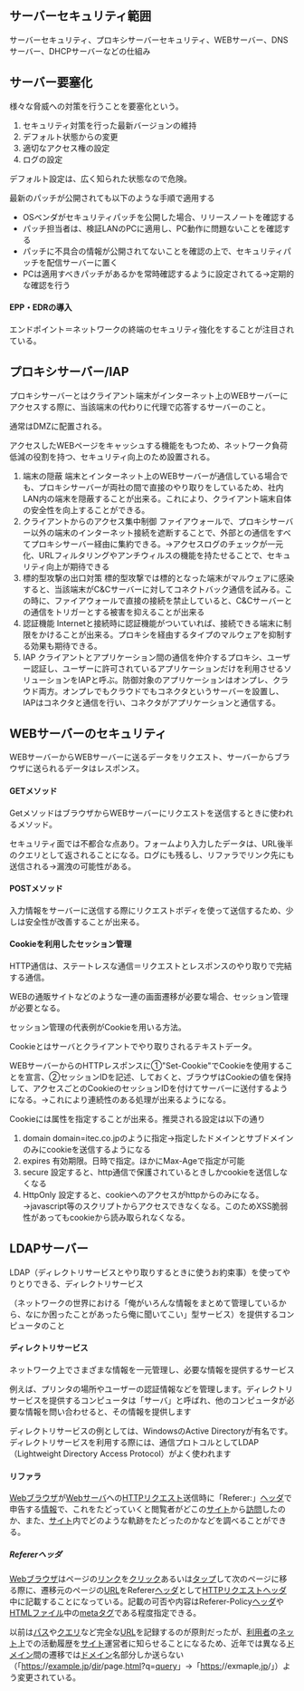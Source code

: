 ## サーバーセキュリティ範囲

サーバーセキュリティ、プロキシサーバーセキュリティ、WEBサーバー、DNSサーバー、DHCPサーバーなどの仕組み

## サーバー要塞化

様々な脅威への対策を行うことを要塞化という。

1. セキュリティ対策を行った最新バージョンの維持
2. デフォルト状態からの変更
3. 適切なアクセス権の設定
4. ログの設定

デフォルト設定は、広く知られた状態なので危険。

最新のパッチが公開されても以下のような手順で適用する

- OSベンダがセキュリティパッチを公開した場合、リリースノートを確認する
- パッチ担当者は、検証LANのPCに適用し、PC動作に問題ないことを確認する
- パッチに不具合の情報が公開されてないことを確認の上で、セキュリティパッチを配信サーバーに置く
- PCは適用すべきパッチがあるかを常時確認するように設定されてる→定期的な確認を行う

#### EPP・EDRの導入

エンドポイント＝ネットワークの終端のセキュリティ強化をすることが注目されている。


## プロキシサーバー/IAP

プロキシサーバーとはクライアント端末がインターネット上のWEBサーバーにアクセスする際に、当該端末の代わりに代理で応答するサーバーのこと。

通常はDMZに配置される。

アクセスしたWEBページをキャッシュする機能をもつため、ネットワーク負荷低減の役割を持つ、セキュリティ向上のため設置される。

1. 端末の隠蔽
   端末とインターネット上のWEBサーバーが通信している場合でも、プロキシサーバーが両社の間で直接のやり取りをしているため、社内LAN内の端末を隠蔽することが出来る。これにより、クライアント端末自体の安全性を向上することができる。
2. クライアントからのアクセス集中制御
   ファイアウォールで、プロキシサーバー以外の端末のインターネット接続を遮断することで、外部との通信をすべてプロキシサーバー経由に集約できる。→アクセスログのチェックが一元化、URLフィルタリングやアンチウィルスの機能を持たせることで、セキュリティ向上が期待できる
3. 標的型攻撃の出口対策
   標的型攻撃では標的となった端末がマルウェアに感染すると、当該端末がC&Cサーバーに対してコネクトバック通信を試みる。この時に、ファイアウォールで直接の接続を禁止していると、C&Cサーバーとの通信をトリガーとする被害を抑えることが出来る
4. 認証機能
   Internetと接続時に認証機能がついていれば、接続できる端末に制限をかけることが出来る。プロキシを経由するタイプのマルウェアを抑制する効果も期待できる。
5. IAP
   クライアントとアプリケーション間の通信を仲介するプロキシ、ユーザー認証し、ユーザーに許可されているアプリケーションだけを利用させるソリューションをIAPと呼ぶ。防御対象のアプリケーションはオンプレ、クラウド両方。オンプレでもクラウドでもコネクタというサーバーを設置し、IAPはコネクタと通信を行い、コネクタがアプリケーションと通信する。

## WEBサーバーのセキュリティ

WEBサーバーからWEBサーバーに送るデータをリクエスト、サーバーからブラウザに送られるデータはレスポンス。

#### GETメソッド

GetメソッドはブラウザからWEBサーバーにリクエストを送信するときに使われるメソッド。

セキュリティ面では不都合な点あり。フォームより入力したデータは、URL後半のクエリとして返されることになる。ログにも残るし、リファラでリンク先にも送信される→漏洩の可能性がある。

#### POSTメソッド

入力情報をサーバーに送信する際にリクエストボディを使って送信するため、少しは安全性が改善することが出来る。

#### Cookieを利用したセッション管理

HTTP通信は、ステートレスな通信＝リクエストとレスポンスのやり取りで完結する通信。

WEBの通販サイトなどのような一連の画面遷移が必要な場合、セッション管理が必要となる。

セッション管理の代表例がCookieを用いる方法。

Cookieとはサーバとクライアントでやり取りされるテキストデータ。

WEBサーバーからのHTTPレスポンスに①"Set-Cookie"でCookieを使用することを宣言、②セッションIDを記述、しておくと、ブラウザはCookieの値を保持して、アクセスごとのCookieのセッションIDを付けてサーバーに送付するようになる。→これにより連続性のある処理が出来るようになる。

Cookieには属性を指定することが出来る。推奨される設定は以下の通り

1. domain
   domain=itec.co.jpのように指定→指定したドメインとサブドメインのみにcookieを送信するようになる
2. expires
   有効期限。日時で指定。ほかにMax-Ageで指定が可能
3. secure
   設定すると、http通信で保護されているときしかcookieを送信しなくなる
4. HttpOnly
   設定すると、cookieへのアクセスがhttpからのみになる。→javascript等のスクリプトからアクセスできなくなる。このためXSS脆弱性があってもcookieから読み取られなくなる。



## LDAPサーバー

LDAP（ディレクトリサービスとやり取りするときに使うお約束事）を使ってやりとりできる、ディレクトリサービス

（ネットワークの世界における「俺がいろんな情報をまとめて管理しているから、なにか困ったことがあったら俺に聞いてこい」型サービス）を提供するコンピュータのこと

#### ディレクトリサービス

ネットワーク上でさまざまな情報を一元管理し、必要な情報を提供するサービス

例えば、プリンタの場所やユーザーの認証情報などを管理します。ディレクトリサービスを提供するコンピュータは「サーバ」と呼ばれ、他のコンピュータが必要な情報を問い合わせると、その情報を提供します

ディレクトリサービスの例としては、WindowsのActive Directoryが有名です。ディレクトリサービスを利用する際には、通信プロトコルとしてLDAP（Lightweight Directory Access Protocol）がよく使われます



#### リファラ

[Webブラウザ](https://e-words.jp/w/Web%E3%83%96%E3%83%A9%E3%82%A6%E3%82%B6.html)が[Webサーバ](https://e-words.jp/w/Web%E3%82%B5%E3%83%BC%E3%83%90.html)への[HTTPリクエスト](https://e-words.jp/w/HTTP%E3%83%AA%E3%82%AF%E3%82%A8%E3%82%B9%E3%83%88.html)送信時に「Referer:」[ヘッダ](https://e-words.jp/w/%E3%83%98%E3%83%83%E3%83%80.html)で申告する[情報](https://e-words.jp/w/%E6%83%85%E5%A0%B1.html)で、これをたどっていくと閲覧者がどこの[サイト](https://e-words.jp/w/%E3%82%B5%E3%82%A4%E3%83%88.html)から[訪問](https://e-words.jp/w/%E3%83%93%E3%82%B8%E3%83%83%E3%83%88.html)したのか、また、[サイト](https://e-words.jp/w/%E3%82%B5%E3%82%A4%E3%83%88.html)内でどのような軌跡をたどったのかなどを調べることができる。


##### Refererヘッダ

[Webブラウザ](https://e-words.jp/w/Web%E3%83%96%E3%83%A9%E3%82%A6%E3%82%B6.html)はページの[リンク](https://e-words.jp/w/%E3%83%AA%E3%83%B3%E3%82%AF.html)を[クリック](https://e-words.jp/w/%E3%82%AF%E3%83%AA%E3%83%83%E3%82%AF.html)あるいは[タップ](https://e-words.jp/w/%E3%82%BF%E3%83%83%E3%83%97.html)して次のページに移る際に、遷移元のページの[URL](https://e-words.jp/w/URL.html)をReferer[ヘッダ](https://e-words.jp/w/%E3%83%98%E3%83%83%E3%83%80.html)として[HTTPリクエストヘッダ](https://e-words.jp/w/HTTP%E3%83%AA%E3%82%AF%E3%82%A8%E3%82%B9%E3%83%88%E3%83%98%E3%83%83%E3%83%80.html)中に記載することになっている。記載の可否や内容はReferer-Policy[ヘッダ](https://e-words.jp/w/%E3%83%98%E3%83%83%E3%83%80.html)や[HTMLファイル](https://e-words.jp/w/HTML%E3%83%95%E3%82%A1%E3%82%A4%E3%83%AB.html)中の[metaタグ](https://e-words.jp/w/meta%E8%A6%81%E7%B4%A0.html)である程度指定できる。

以前は[パス](https://e-words.jp/w/%E3%83%91%E3%82%B9.html)や[クエリ](https://e-words.jp/w/%E3%82%AF%E3%82%A8%E3%83%AA.html)など完全な[URL](https://e-words.jp/w/URL.html)を記録するのが原則だったが、[利用者](https://e-words.jp/w/%E3%83%A6%E3%83%BC%E3%82%B6%E3%83%BC.html)の[ネット](https://e-words.jp/w/%E3%83%8D%E3%83%83%E3%83%88.html)上での活動履歴を[サイト](https://e-words.jp/w/%E3%82%B5%E3%82%A4%E3%83%88.html)運営者に知らせることになるため、近年では異なる[ドメイン](https://e-words.jp/w/%E3%83%89%E3%83%A1%E3%82%A4%E3%83%B3.html)間の遷移では[ドメイン](https://e-words.jp/w/%E3%83%89%E3%83%A1%E3%82%A4%E3%83%B3.html)名部分しか送らない（「[https:](https://e-words.jp/w/HTTPS.html)//[example.jp](https://e-words.jp/w/example.com.html)/[dir](https://e-words.jp/w/dir%E3%82%B3%E3%83%9E%E3%83%B3%E3%83%89.html)/page.[html](https://e-words.jp/w/HTML.html)?q=[query](https://e-words.jp/w/%E3%82%AF%E3%82%A8%E3%83%AA.html)」→「[https:](https://e-words.jp/w/HTTPS.html)//exmaple[.jp](https://e-words.jp/w/JP%E3%83%89%E3%83%A1%E3%82%A4%E3%83%B3.html)/」）よう変更されている。
